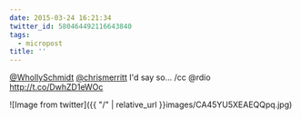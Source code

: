 ```yaml
---
date: 2015-03-24 16:21:34
twitter_id: 580464492116643840
tags:
  - micropost
title: ''
---
```


[@WhollySchmidt](https://twitter.com/WhollySchmidt) [@chrismerritt](https://twitter.com/chrismerritt) I'd say so... /cc @rdio http://t.co/DwhZD1eWOc

![Image from twitter]({{ "/" | relative_url  }}images/CA45YU5XEAEQQpq.jpg)
